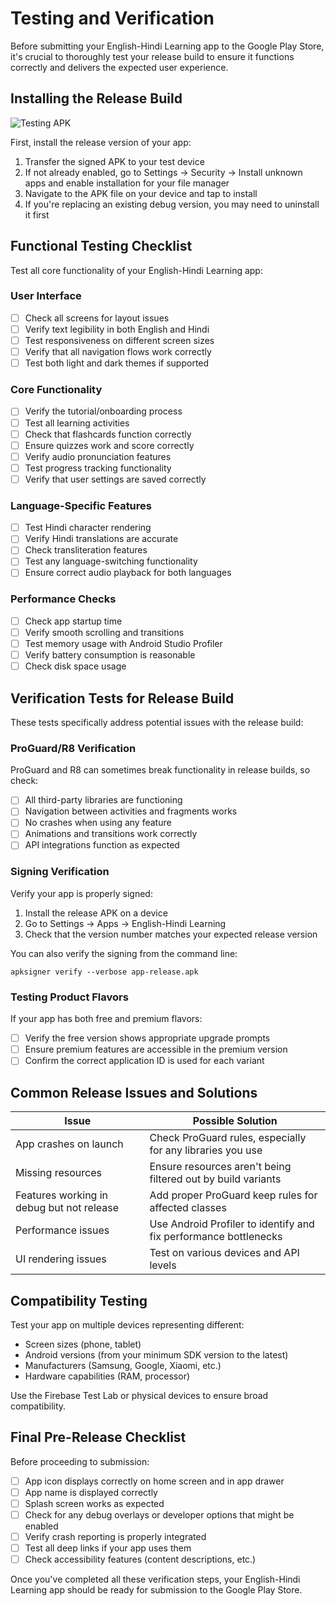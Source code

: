 # Testing and Verification

Before submitting your English-Hindi Learning app to the Google Play Store, it's crucial to thoroughly test your release build to ensure it functions correctly and delivers the expected user experience.

## Installing the Release Build

![Testing APK](testing_apk.png)

First, install the release version of your app:

1. Transfer the signed APK to your test device
2. If not already enabled, go to Settings → Security → Install unknown apps and enable installation for your file manager
3. Navigate to the APK file on your device and tap to install
4. If you're replacing an existing debug version, you may need to uninstall it first

## Functional Testing Checklist

Test all core functionality of your English-Hindi Learning app:

### User Interface
- [ ] Check all screens for layout issues
- [ ] Verify text legibility in both English and Hindi
- [ ] Test responsiveness on different screen sizes
- [ ] Verify that all navigation flows work correctly
- [ ] Test both light and dark themes if supported

### Core Functionality
- [ ] Verify the tutorial/onboarding process
- [ ] Test all learning activities
- [ ] Check that flashcards function correctly
- [ ] Ensure quizzes work and score correctly
- [ ] Verify audio pronunciation features
- [ ] Test progress tracking functionality
- [ ] Verify that user settings are saved correctly

### Language-Specific Features
- [ ] Test Hindi character rendering
- [ ] Verify Hindi translations are accurate
- [ ] Check transliteration features
- [ ] Test any language-switching functionality
- [ ] Ensure correct audio playback for both languages

### Performance Checks
- [ ] Check app startup time
- [ ] Verify smooth scrolling and transitions
- [ ] Test memory usage with Android Studio Profiler
- [ ] Verify battery consumption is reasonable
- [ ] Check disk space usage

## Verification Tests for Release Build

These tests specifically address potential issues with the release build:

### ProGuard/R8 Verification
ProGuard and R8 can sometimes break functionality in release builds, so check:

- [ ] All third-party libraries are functioning
- [ ] Navigation between activities and fragments works
- [ ] No crashes when using any feature
- [ ] Animations and transitions work correctly
- [ ] API integrations function as expected

### Signing Verification
Verify your app is properly signed:

1. Install the release APK on a device
2. Go to Settings → Apps → English-Hindi Learning
3. Check that the version number matches your expected release version

You can also verify the signing from the command line:
```
apksigner verify --verbose app-release.apk
```

### Testing Product Flavors
If your app has both free and premium flavors:

- [ ] Verify the free version shows appropriate upgrade prompts
- [ ] Ensure premium features are accessible in the premium version
- [ ] Confirm the correct application ID is used for each variant

## Common Release Issues and Solutions

| Issue | Possible Solution |
|-------|-------------------|
| App crashes on launch | Check ProGuard rules, especially for any libraries you use |
| Missing resources | Ensure resources aren't being filtered out by build variants |
| Features working in debug but not release | Add proper ProGuard keep rules for affected classes |
| Performance issues | Use Android Profiler to identify and fix performance bottlenecks |
| UI rendering issues | Test on various devices and API levels |

## Compatibility Testing

Test your app on multiple devices representing different:

- Screen sizes (phone, tablet)
- Android versions (from your minimum SDK version to the latest)
- Manufacturers (Samsung, Google, Xiaomi, etc.)
- Hardware capabilities (RAM, processor)

Use the Firebase Test Lab or physical devices to ensure broad compatibility.

## Final Pre-Release Checklist

Before proceeding to submission:

- [ ] App icon displays correctly on home screen and in app drawer
- [ ] App name is displayed correctly
- [ ] Splash screen works as expected
- [ ] Check for any debug overlays or developer options that might be enabled
- [ ] Verify crash reporting is properly integrated
- [ ] Test all deep links if your app uses them
- [ ] Check accessibility features (content descriptions, etc.)

Once you've completed all these verification steps, your English-Hindi Learning app should be ready for submission to the Google Play Store.